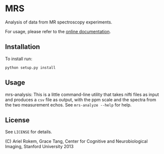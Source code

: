 MRS
===

Analysis of data from MR spectroscopy experiments.

For usage, please refer to the [online documentation](http://cni.github.io/MRS). 

Installation
---------
To install run:

    python setup.py install


Usage
-----

mrs-analysis: This is a little command-line utility that takes nifti files as
input and produces a `csv` file as output, with the ppm scale and the spectra
from the two measurement echos. See `mrs-analyze --help` for help. 

License
------
See `LICENSE` for details. 

(C) Ariel Rokem, Grace Tang, Center for Cognitive and Neurobiological Imaging,
Stanford University 2013

